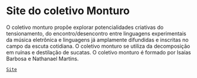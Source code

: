 # Site do coletivo Monturo

O coletivo monturo propõe explorar potencialidades criativas do tensionamento, do encontro/desencontro entre linguagens experimentais da música eletrônica e linguagens já amplamente difundidas e inscritas no campo da escuta cotidiana. 
O coletivo monturo se utiliza da decomposição em ruínas e destilação de sucatas.
O coletivo monturo é formado por Isaías Barbosa e Nathanael Martins.

[`Site`](https://coletivo-three.vercel.app/)
